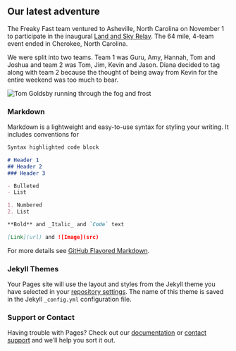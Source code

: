 ## Our latest adventure

The Freaky Fast team ventured to Asheville, North Carolina on November 1 to participate in the inaugural [Land and Sky Relay](http://gloryhoundevents.com/event/land-and-sky-relay/). The 64 mile, 4-team event ended in Cherokee, North Carolina.

We were split into two teams. Team 1 was Guru, Amy, Hannah, Tom and Joshua and team 2 was Tom, Jim, Kevin and Jason. Diana decided to tag along with team 2 because the thought of being away from Kevin for the entire weekend was too much to bear.

![Tom Goldsby running through the fog and frost](https://raw.githubusercontent.com/ackleyk/freakyfast/master/tom-goldsby.jpg)

### Markdown

Markdown is a lightweight and easy-to-use syntax for styling your writing. It includes conventions for

```markdown
Syntax highlighted code block

# Header 1
## Header 2
### Header 3

- Bulleted
- List

1. Numbered
2. List

**Bold** and _Italic_ and `Code` text

[Link](url) and ![Image](src)
```

For more details see [GitHub Flavored Markdown](https://guides.github.com/features/mastering-markdown/).

### Jekyll Themes

Your Pages site will use the layout and styles from the Jekyll theme you have selected in your [repository settings](https://github.com/ackleyk/freakyfast/settings). The name of this theme is saved in the Jekyll `_config.yml` configuration file.

### Support or Contact

Having trouble with Pages? Check out our [documentation](https://help.github.com/categories/github-pages-basics/) or [contact support](https://github.com/contact) and we’ll help you sort it out.
